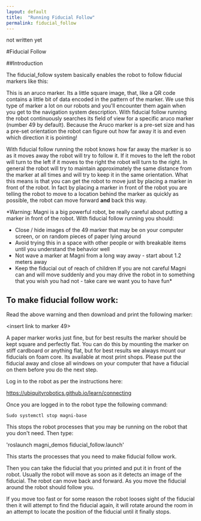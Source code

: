```yaml
---
layout: default
title:  "Running Fiducial Follow"
permalink: fiducial_follow
---
```


not written yet

#Fiducial Follow

##Introduction

The fiducial_follow system basically enables the robot to follow fiducial markers like this:

<insert picture of an aruco marker>

This is an aruco marker. Its a little square image, that, like a QR code contains a little bit of data encoded in the pattern of the marker. We use this type of marker a lot on our robots and you'll encounter them again when you get to the navigation system description. With fiducial follow running the robot continuously searches its field of view for a specific aruco marker (number 49 by default). Because the Aruco marker is a pre-set size and has a pre-set orientation the robot can figure out how far away it is and even which direction it is pointing!

With fiducial follow running the robot knows how far away the marker is so as it moves away the robot will try to follow it. If it moves to the left the robot will turn to the left if it moves to the right the robot will turn to the right. In general the robot will try to maintain approximately the same distance from the marker at all times and will try to keep it in the same orientation. What this means is that you can get the robot to move just by placing a marker in front of the robot. In fact by placing a marker in front of the robot you are telling the robot to move to a location behind the marker as quickly as possible, the robot can move forward **and** back this way.

*Warning: Magni is a big powerful robot, be really careful about putting a marker in front of the robot. With fiducial follow running you should:
  - Close / hide images of the 49 marker that may be on your computer screen, or on random pieces of paper lying around
  - Avoid trying this in a space with other people or with breakable items until you understand the behavior well
  - Not wave a marker at Magni from a long way away - start about 1.2 meters away
  - Keep the fiducial out of reach of children
If you are not careful Magni can and will move suddenly and you may drive the robot in to something that you wish you had not - take care we want you to have fun*

##  To make fiducial follow work:

  Read the above warning and then download and print the following marker:

<insert link to marker 49>

A paper marker works just fine, but for best results the marker should be kept square and perfectly flat. You can do this by mounting the marker on stiff cardboard or anything flat, but for best results we always mount our fiducials on foam core. Its available at most print shops. Please put the fiducial away and close all windows on your computer that have a fiducial on them before you do the next step.

Log in to the robot as per the instructions here:

https://ubiquityrobotics.github.io/learn/connecting

Once you are logged in to the robot type the following command:

`Sudo systemctl stop magni-base`

This stops the robot processes that you may be running on the robot that you don't need. Then type:

'roslaunch magni_demos fiducial_follow.launch'

This starts the processes that you need to make fiducial follow work.

Then you can take the fiducial that you printed and put it in front of the robot. Usually the robot will move as soon as it detects an image of the fiducial. The robot can move back and forward. As you move the fiducial around the robot should follow you.

If you move too fast or for some reason the robot looses sight of the fiducial then it will attempt to find the fiducial again, it will rotate around the room in an attempt to locate the position of the fiducial until it finally stops.
